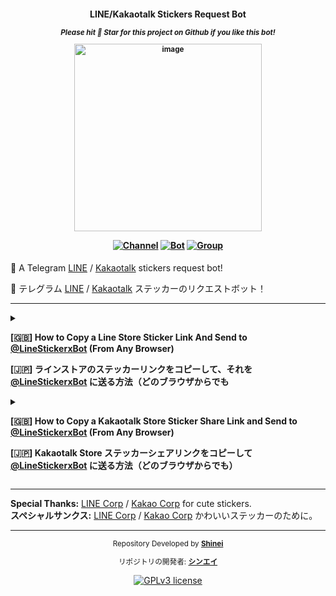 <h4> <div align="center"> 
  
  **LINE/Kakaotalk Stickers Request Bot**
<div align="center">
 
  <sub>
    
 *Please hit 🌟 Star for this project on Github if you like this bot!* 
  </sub>

  
  [<img width="300" alt="image" src="https://telegra.ph/file/49f8504623eacfea96e12.png">](https://telegram.me/LineStickerxBot) </div>

[![Channel](https://img.shields.io/badge/Channel-2CA5E0?style=for-the-badge&logo=telegram&logoColor=white)](https://telegram.me/MaximXSticker) [![Bot](https://img.shields.io/badge/Bot-2CA5E0?style=for-the-badge&logo=telegram&logoColor=white)](https://telegram.me/LineStickerxBot) [![Group](https://img.shields.io/badge/Group-2CA5E0?style=for-the-badge&logo=telegram&logoColor=white)](https://telegram.me/MaximXGroup) 
</div></h3>

📮 A Telegram [LINE](https://store.line.me/) / [Kakaotalk](https://e.kakao.com/) stickers request bot!

📮 テレグラム [LINE](https://store.line.me/) / [Kakaotalk](https://e.kakao.com/) ステッカーのリクエストボット！
<br>

---

<details> 
  <summary><b> 
    
[🇬🇧] How to Copy a Line Store Sticker Link And Send to [@LineStickerxBot](https://telegram.me/LineStickerxBot) (From Any Browser) 

[🇯🇵] ラインストアのステッカーリンクをコピーして、それを [@LineStickerxBot](https://telegram.me/LineStickerxBot) に送る方法（どのブラウザからでも

   </b>
 </summary>

[🇬🇧] **1. Visit Line Store:**
> Open your preferred browser and go to the Line Store website: https://store.line.me

[🇯🇵] **一. ライン ストアを訪れる:**
> お好みのブラウザを開き、ライン ストアのウェブサイトにアクセスしてください：https://store.line.me
<div align="center">
 
  [<img width="250" alt="image" src="https://telegra.ph/file/9d8fbe89230455e3cc262.jpg">](https://telegram.me/LineStickerxBot) </div>
  
[🇬🇧] **2. Browse Stickers:**
> Navigate to the sticker set you want to share. Explore the store and find the specific sticker set you're interested in.

[🇯🇵] **二. ステッカーを閲覧:**
> 共有したいステッカーセットに移動してください。ストアを探索し、興味のある特定のステッカーセットを見つけてください。
<div align="center">
 
  [<img width="250" alt="image" src="https://telegra.ph/file/a126edc3685495f23a512.jpg">](https://telegram.me/LineStickerxBot) </div>

[🇬🇧] **3. Select Sticker Set:**
> Click on the sticker set you want to share. This will take you to the detailed page for that particular set.

[🇯🇵] **三. ステッカーセットの選択:**
> 共有したいステッカーセットを選択してください。これにより、その特定のセットの詳細ページに移動します。
<div align="center">
 
  [<img width="250" alt="image" src="https://telegra.ph/file/619d3930ef2925f247d54.jpg">](https://telegram.me/LineStickerxBot) </div>

[🇬🇧] **4. Copy Sticker Link:**
> Look for the option to share or copy the link. On the Line Store, it's often labeled as `Share` or `Copy Link`. Click on it to copy the link to your clipboard.

[🇯🇵] **四. ステッカーリンクのコピー:**
> 共有またはリンクをコピーするオプションを探してください。Line Storeでは、これがしばしば「共有」または「リンクのコピー」として表示されます。それをクリックして、リンクをクリップボードにコピーします。
<div align="center">
 
  [<img width="250" alt="image" src="https://telegra.ph/file/9f777d55df4b5e6f7d355.jpg">](https://telegram.me/LineStickerxBot) </div>

[🇬🇧] **5. Open [@LineStickerxBot](https://telegram.me/LineStickerxBot):**
> Open your Telegram app and find the chat with [@LineStickerxBot](https://telegram.me/LineStickerxBot)
. If you haven't added the bot, you can search for it and start a chat.

[🇯🇵] **五. [@LineStickerxBot](https://telegram.me/LineStickerxBot)を開く：**
> あなたのTelegramアプリを開いて、[@LineStickerxBot](https://telegram.me/LineStickerxBot) とのチャットを見つけてください。
（ボットを追加していない場合は検索してチャットを開始できます。)
<div align="center">
 
  [<img width="250" alt="image" src="https://telegra.ph/file/685c6c1aa0bfedd925262.jpg">](https://telegram.me/LineStickerxBot) </div>

[🇬🇧] **6. Send Sticker Link:**
> In the chat with [@LineStickerxBot](https://telegram.me/LineStickerxBot)
, paste the copied link. You can do this by pressing and holding in the text input field, then selecting `Paste`. to

[🇯🇵] **六. ステッカーリンクを送信:**
> [@LineStickerxBot](https://telegram.me/LineStickerxBot) とのチャットで、コピーしたリンクを貼り付けてください。これは、テキスト入力フィールドで押し続け、`貼り付け`を選択することで行えます。
<div align="center">
 
  [<img width="250" alt="image" src="https://telegra.ph/file/0ff2091ea9b52aa558360.jpg">](https://telegram.me/LineStickerxBot) </div>

[🇬🇧] **7. Send to Bot:**
> After pasting the link, send it to [@LineStickerxBot](https://telegram.me/LineStickerxBot) by pressing the send button.

[🇯🇵] **七. ボットに送信:**
> リンクを貼り付けたら、送信ボタンを押して[@LineStickerxBot](https://telegram.me/LineStickerxBot) に送信してください。

[🇬🇧] **8. Done:**
> Regarding the stickers links you shared in our bot [@LineStickerxBot](https://telegram.me/LineStickerxBot)
, all those stickers will be available on our [@MaximXSticker](https://telegram.me/MaximXSticker) Telegram Channel. Please be patient, as **I'm the only person handling the editing and uploading of these stickers, and it might take some time.**

[🇯🇵] **八. 完了:**
> 当たり前のことだが、[私たちのボット@LineStickerxBot](https://telegram.me/LineStickerxBot)で共有されたステッカーリンクに関して、それらのステッカーはすべて 私たちの [@MaximXSticker](https://telegram.me/MaximXSticker)テレグラムチャンネルで利用可能になります。お待ちいただく必要がありますが、**これらのステッカーの編集とアップロードは私一人で行っており、それには時間がかかるかもしれません。**
<div align="center">

  [<img width="250" alt="image" src="https://telegra.ph/file/b7a0188857694bc6c76d7.jpg">](https://telegram.me/LineStickerxBot) </div>

</details>
<details> 
  <summary><b>

[🇬🇧]
How to Copy a Kakaotalk Store Sticker Share Link and Send to [@LineStickerxBot](https://telegram.me/LineStickerxBot) (From Any Browser)

[🇯🇵]
Kakaotalk Store ステッカーシェアリンクをコピーして [@LineStickerxBot](https://telegram.me/LineStickerxBot) に送る方法（どのブラウザからでも）
  
  </b>
  </summary>

---

**1.** *Open the [Kakaotalk Store](https://e.kakao.com/) in your browser.*

**一.** *ブラウザで[Kakaotalk Store](https://e.kakao.com/)を開いてください。*

<div align="center">
  
[<img width="250" alt="image" src="https://telegra.ph/file/31534903bad08fa526bc0.jpg">](https://telegram.me/LineStickerxBot) </div>

---
**2.** *Navigate to the sticker you want to share.*

**二.** *共有したいステッカーに移動します。*

<div align="center">
  
[<img width="250" alt="image" src="https://telegra.ph/file/c48cc3ec1760333531916.jpg">](https://telegram.me/LineStickerxBot) </div>

---
**3.** *Tap on the sticker to view details.*

**三.** *ステッカーをタップして詳細を表示します。*

<div align="center">

[<img width="250" alt="image" src="https://telegra.ph/file/e6e1dc977639b1175c220.jpg">](https://telegram.me/LineStickerxBot) </div>

---
**4.** *Look for the `Share` option.*

**四.** *`共有`オプションを探します。*

<div align="center">

[<img width="250" alt="image" src="https://telegra.ph/file/76ca44bea14d2597fa2c8.jpg">](https://telegram.me/LineStickerxBot) 
<br><br>
[<img width="250" alt="image" src="https://telegra.ph/file/04456fdeb98d1f7ae20b6.jpg">](https://telegram.me/LineStickerxBot)
 </div> 
 
---
**6.** *Open [@LineStickerxBot](https://telegram.me/LineStickerxBot) on Telegram.*

**六.** *Telegramで[@LineStickerxBot](https://telegram.me/LineStickerxBot)を開いてください。*

<div align="center">

[<img width="250" alt="image" src="https://telegra.ph/file/249e088ae9ce6edfd1da4.jpg">](https://telegram.me/LineStickerxBot) </div>

---
**7.** *Paste the copied link in the chat.*

**七.** *コピーしたリンクをチャットに貼り付けます。*

<div align="center">

[<img width="250" alt="image" src="https://telegra.ph/file/9f5937bc99eaa4388201b.jpg">](https://telegram.me/LineStickerxBot) </div>

---
**8.** *Send the message.*

**八.** *メッセージを送信します。*

<div align="center">

[<img width="250" alt="image" src="https://telegra.ph/file/7d61e01db52717c6e15da.jpg">](https://telegram.me/LineStickerxBot) </div>

---
**9.** *Done, Regarding the stickers links you shared in our bot [@LineStickerxBot](https://telegram.me/LineStickerxBot)
, all those stickers will be available on our [@MaximXSticker](https://telegram.me/MaximXSticker) Telegram Channel. Please be patient, as **I'm the only person handling the editing and uploading of these stickers, and it might take some time.***

**九.** *完了 当たり前のことだが、[私たちのボット@LineStickerxBot](https://telegram.me/LineStickerxBot)で共有されたステッカーリンクに関して、それらのステッカーはすべて 私たちの [@MaximXSticker](https://telegram.me/MaximXSticker)テレグラムチャンネルで利用可能になります。お待ちいただく必要がありますが、**これらのステッカーの編集とアップロードは私一人で行っており、それには時間がかかるかもしれません。***
<div align="center">

[<img width="250" alt="image" src="https://telegra.ph/file/8505ed9b60d6623214667.jpg">](https://telegram.me/LineStickerxBot) </div>
<div align="center">

</details>

---

**Special Thanks:** [LINE Corp](https://linecorp.com/) / [Kakao Corp](http://www.kakaocorp.com/) for cute stickers.
<br>
**スペシャルサンクス:** [LINE Corp](https://linecorp.com/) / [Kakao Corp](http://www.kakaocorp.com/) かわいいステッカーのために。

---

<div align="center"> <sub>
  
  Repository Developed by **[Shinei](https://github.com/Shineii86)**

リポジトリの開発者: **[シンエイ](https://github.com/Shineii86)**

</sub>

[![GPLv3 license](https://img.shields.io/badge/License-GPLv3.0-blue.svg)](https://github.com/MaximXTeam/LineStickerxBot/blob/main/LICENSE)
